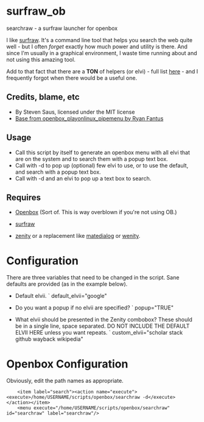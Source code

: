 surfraw_ob
==========

searchraw - a surfraw launcher for openbox

I like [surfraw](http://surfraw.alioth.debian.org/).  It's a command line tool that helps you search the web quite well - but I often *forget* exactly how much power and utility is there.  And since I'm usually in a graphical environment, I waste time running about and not using this amazing tool.

Add to that fact that there are a **TON** of helpers (or elvi) - full list [here](http://surfraw.alioth.debian.org/#usage) - and I frequently forgot when there would be a useful one.


## Credits, blame, etc

*	By Steven Saus, licensed under the MIT license
*   [Base from openbox_playonlinux_pipemenu by Ryan Fantus](https://github.com/ryanfantus/openbox_playonlinux_pipemenu)



## Usage

* Call this script by itself to generate an openbox menu with all elvi that are on the system and to search them with a popup text box.
* Call with -d to pop up (optional) few elvi to use, or to use the default, and search with a popup text box.  
* Call with -d and an elvi to pop up a text box to search.

## Requires


* [Openbox](http://openbox.org/wiki/Main_Page) (Sort of.  This is way overblown if you're not using OB.)
* [surfraw](http://surfraw.alioth.debian.org)

* [zenity](https://help.gnome.org/users/zenity/stable/) or a replacement like [matedialog](https://github.com/mate-desktop/mate-dialogs) or [wenity](http://freecode.com/projects/wenity).

# Configuration

There are three variables that need to be changed in the script.  Sane defaults are provided (as in the example below).

* Default elvii.
`	default_elvii="google"

* Do you want a popup if no elvii are specified?
` popup="TRUE"

* What elvii should be presented in the Zenity combobox?  These should be in a single line, space separated. DO NOT INCLUDE THE DEFAULT ELVII HERE unless you want repeats.
` custom_elvii="scholar stack github wayback wikipedia"

# Openbox Configuration

Obviously, edit the path names as appropriate.

		<item label="search"><action name="execute"><execute>/home/USERNAME/scripts/openbox/searchraw -d</execute></action></item>
		<menu execute="/home/USERNAME/scripts/openbox/searchraw" id="searchraw" label="searchraw"/>			

